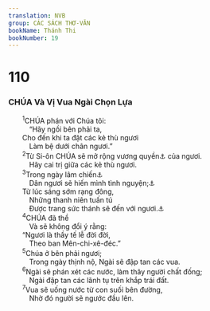 ```yaml
---
translation: NVB
group: CÁC SÁCH THƠ-VĂN
bookName: Thánh Thi 
bookNumber: 19
---
```


<div class="title"><h1>110</h1><h3> CHÚA Và Vị Vua Ngài Chọn Lựa </h3></div>
<span class="verse thi_110_1">  <sup>1</sup>CHÚA phán với Chúa tôi: <br/>   “Hãy ngồi bên phải ta, <br/>  Cho đến khi ta đặt các kẻ thù ngươi <br/>   Làm bệ dưới chân ngươi.” <br/></span>
<span class="verse thi_110_2">  <sup>2</sup>Từ Si-ôn CHÚA sẽ mở rộng vương quyền<a data-toggle="tooltip" data-placement="bottom" title="Nt: cây trượng quyền năng">⚓</a> của ngươi. <br/>   Hãy cai trị giữa các kẻ thù ngươi. <br/></span>
<span class="verse thi_110_3">  <sup>3</sup>Trong ngày lâm chiến<a data-toggle="tooltip" data-placement="bottom" title="Ctd: trong ngày đăng quang">⚓</a><br/>   Dân ngươi sẽ hiến mình tình nguyện;<a data-toggle="tooltip" data-placement="bottom" title="Nt: tế lễ tự nguyện">⚓</a><br/>  Từ lúc sáng sớm rạng đông, <br/>   Những thanh niên tuấn tú <br/>   Được trang sức thánh sẽ đến với ngươi.<a data-toggle="tooltip" data-placement="bottom" title="Nt: không rõ; ctd: Với trang sức thánh, sương móc của tuổi trẻ sẽ đến với ngươi từ lòng rạng đông">⚓</a><br/></span>
<span class="verse thi_110_4">  <sup>4</sup>CHÚA đã thề <br/>   Và sẽ không đổi ý rằng: <br/>  “Ngươi là thầy tế lễ đời đời, <br/>   Theo ban Mên-chi-xê-đéc.” <br/></span>
<span class="verse thi_110_5">  <sup>5</sup>Chúa ở bên phải ngươi; <br/>   Trong ngày thịnh nộ, Ngài sẽ đập tan các vua. <br/></span>
<span class="verse thi_110_6">  <sup>6</sup>Ngài sẽ phán xét các nước, làm thây người chất đống; <br/>   Ngài đập tan các lãnh tụ trên khắp trái đất. <br/></span>
<span class="verse thi_110_7">  <sup>7</sup>Vua sẽ uống nước từ con suối bên đường, <br/>   Nhờ đó người sẽ ngước đầu lên. <br/></span>

